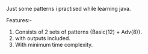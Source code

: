 Just some patterns i practised while learning java.

Features:- 
1) Consists of 2 sets of patterns {Basic(12) + Adv(8)}.
2) with outputs included.
3) With minimum time complexity.
